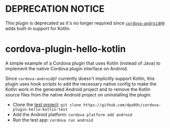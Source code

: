 # DEPRECATION NOTICE
This plugin is deprecated as it's no longer required since [`cordova-android@9`](https://github.com/apache/cordova-android/blob/master/RELEASENOTES.md#900-jun-23-2020) adds built-in support for Kotlin.

cordova-plugin-hello-kotlin
===========================

A simple example of a Cordova plugin that uses Kotlin (instead of Java) to implement the native Cordova plugin interface on Android.

Since `cordova-android@7` currently doesn't implicitly support Kotlin, this plugin uses hook scripts to add the necessary native config to make the Kotlin work in the generated Android project and to remove the Kotlin source files from the native Android project on uninstalling the plugin.


- Clone the [test project](https://github.com/dpa99c/cordova-plugin-hello-kotlin-test): `git clone https://github.com/dpa99c/cordova-plugin-hello-kotlin-test`
- Add the Android platform: `cordova platform add android`
- Run the test app: `cordova run android`
